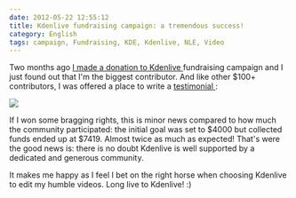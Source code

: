 ```yaml
---
date: 2012-05-22 12:55:12
title: Kdenlive fundraising campaign: a tremendous success!
category: English
tags: campaign, Fundraising, KDE, Kdenlive, NLE, Video
---
```


Two months ago [I made a donation to Kdenlive
](http://kevin.deldycke.com/2012/03/200-dollars-kdenlive-contribution/)
fundraising campaign and I just found out that I'm the biggest contributor. And
like other $100+ contributors, I was offered a place to write a [testimonial
](http://kdenlive.org/fundraising-campaign-2012):

![](/uploads/2012/kdenlive-testimonial.png)

If I won some bragging rights, this is minor news compared to how much the
community participated: the initial goal was set to $4000 but collected funds
ended up at $7419. Almost twice as much as expected! That's were the good news
is: there is no doubt Kdenlive is well supported by a dedicated and generous
community.

It makes me happy as I feel I bet on the right horse when choosing Kdenlive to
edit my humble videos. Long live to Kdenlive! :)
